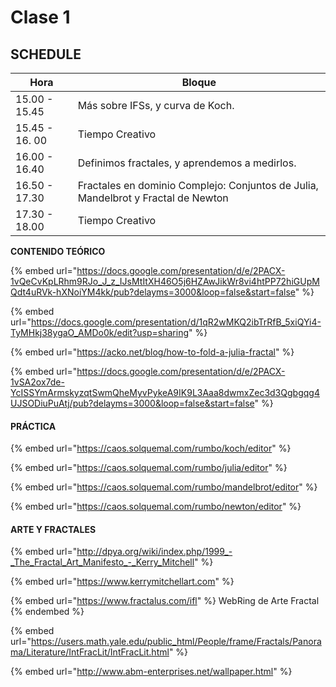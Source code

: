 # Clase 1

##

## SCHEDULE

| Hora           | Bloque                                                                            |
| -------------- | --------------------------------------------------------------------------------- |
| 15.00 - 15.45  | Más sobre IFSs, y curva de Koch.                                                  |
| 15.45 - 16. 00 | Tiempo Creativo                                                                   |
| 16.00 - 16.40  | Definimos fractales, y aprendemos a medirlos.                                     |
| 16.50 - 17.30  | Fractales en dominio Complejo: Conjuntos de Julia, Mandelbrot y Fractal de Newton |
| 17.30 - 18.00  | Tiempo Creativo                                                                   |

**CONTENIDO TEÓRICO**

{% embed url="https://docs.google.com/presentation/d/e/2PACX-1vQeCvKpLRhm9RJo_J_z_IJsMtItXH46O5j6HZAwJikWr8vi4htPP72hiGUpMQdt4uRVk-hXNoiYM4kk/pub?delayms=3000&loop=false&start=false" %}

{% embed url="https://docs.google.com/presentation/d/1qR2wMKQ2ibTrRfB_5xiQYi4-TyMHkj38ygaO_AMDo0k/edit?usp=sharing" %}

{% embed url="https://acko.net/blog/how-to-fold-a-julia-fractal" %}

{% embed url="https://docs.google.com/presentation/d/e/2PACX-1vSA2ox7de-YcISSYmArmskyzqtSwmQheMyvPykeA9IK9L3Aaa8dwmxZec3d3Qgbgqg4UJSODiuPuAtj/pub?delayms=3000&loop=false&start=false" %}

#### PRÁCTICA

{% embed url="https://caos.solquemal.com/rumbo/koch/editor" %}

{% embed url="https://caos.solquemal.com/rumbo/julia/editor" %}

{% embed url="https://caos.solquemal.com/rumbo/mandelbrot/editor" %}

{% embed url="https://caos.solquemal.com/rumbo/newton/editor" %}

#### ARTE Y FRACTALES

{% embed url="http://dpya.org/wiki/index.php/1999_-_The_Fractal_Art_Manifesto_-_Kerry_Mitchell" %}

{% embed url="https://www.kerrymitchellart.com" %}

{% embed url="https://www.fractalus.com/ifl" %}
WebRing de Arte Fractal
{% endembed %}

{% embed url="https://users.math.yale.edu/public_html/People/frame/Fractals/Panorama/Literature/IntFracLit/IntFracLit.html" %}

{% embed url="http://www.abm-enterprises.net/wallpaper.html" %}
